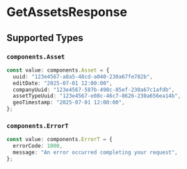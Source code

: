 # GetAssetsResponse


## Supported Types

### `components.Asset`

```typescript
const value: components.Asset = {
  uuid: "123e4567-a8a5-48cd-a040-230a67fe782b",
  editDate: "2025-07-01 12:00:00",
  companyUuid: "123e4567-587b-498c-85ef-230a67c1afdb",
  assetTypeUuid: "123e4567-e08c-46c7-8626-230a656ea14b",
  geoTimestamp: "2025-07-01 12:00:00",
};
```

### `components.ErrorT`

```typescript
const value: components.ErrorT = {
  errorCode: 1000,
  message: "An error occurred completing your request",
};
```

